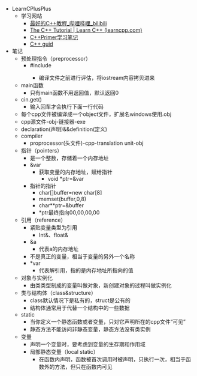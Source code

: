 *   LearnCPlusPlus
    *   学习网站
        *   [最好的C++教程\_哔哩哔哩\_bilibili](https://www.bilibili.com/video/BV1VJ411M7WR)
        *   [The C++ Tutorial | Learn C++ (learncpp.com)](https://www.learncpp.com/)
        *   [C++Primer学习笔记](https://link.zhihu.com/?target=https%3A//cpp-note.readthedocs.io/zh/latest/index.html)
        *   [C++ guid](https://google.github.io/styleguide/cppguide.html#The__define_Guard)
*   笔记
    *   预处理指令（preprocessor）
        *   #include<iostream>
            *   编译文件之前进行评估，将iostream内容拷贝进来
    *   main函数
        *   只有main函数不用返回值，默认返回0
    *   cin.get()
        *   输入回车才会执行下面一行代码
    *   每个cpp文件被编译成一个object文件，扩展名windows使用.obj
    *   cpp源文件-obj-链接器-exe
    *   declaration(声明)&&definition(定义)
    *   compiler
        *   proprocessor(头文件)-cpp-translation unit-obj
    *   指针（pointers）
        *   是一个整数，存储着一个内存地址
        *   &var
            *   获取变量的内存地址，赋给指针
                *   void *ptr=&var
        *   指针的指针
            *   char[]buffer=new char[8]
            *   memset(buffer,0,8)
            *   char**ptr=&buffer
            *   *ptr最终指向00,00,00,00
    *   引用（reference）
        *   紧贴变量类型为引用
            *   Int&、float&
        *   &a
            *   代表a的内存地址
        *   不是真正的变量，相当于变量的另外一个名称
        *   *var
            *   代表解引用，指的是内存地址所指向的值
    *   对象与实例化
        *   由类类型制成的变量叫做对象，新创建对象的过程叫做实例化
    *   类与结构体（class&structure）
        *   class默认情况下是私有的，struct是公有的
        *   结构体通常用于代替一个结构中的一些数据
    *   static
        *   当你定义一个静态函数或者变量，只对它声明所在的cpp文件“可见”
        *   静态方法不能访问非静态变量，静态方法没有类实例
    *   变量
        *   声明一个变量时，要考虑到变量的生存期和作用域
        *   局部静态变量（local static）
            *   在函数内声明，函数被首次调用时被声明，只执行一次，相当于函数外的方法，但只在函数内可见